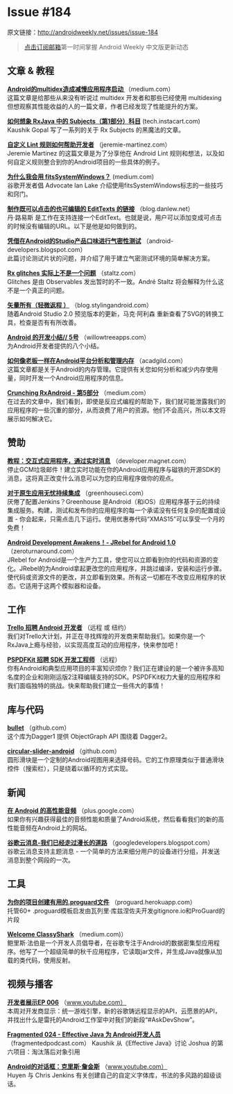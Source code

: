 # Issue #184
>
原文链接：<http://androidweekly.net/issues/issue-184>

> [点击订阅邮箱](http://tinyletter.com/androidweeklycn)第一时间掌握 Android Weekly 中文版更新动态

## 文章 & 教程

**[Android的multidex造成减慢应用程序启动 ](https://medium.com/groupon-eng/android-s-multidex-slows-down-app-startup-d9f10b46770f#.lw95ymiis)**
（medium.com）  
这篇文章是给那些从来没有听说过 multidex 开发者和那些已经使用 multidexing 但想观察其性能收益的人的一篇文章，作者已经发现了性能提升的方案。

**[如何想象 RxJava 中的 Subjects（第1部分）科目](https://tech.instacart.com/how-to-think-about-subjects-part-1/)**
 (tech.instacart.com)  
Kaushik Gopal 写了一系列的关于 Rx Subjects 的黑魔法的文章。

**[自定义 Lint 规则如何帮助开发者](http://jeremie-martinez.com/2015/12/15/custom-lint-rules/)**
（jeremie-martinez.com）  
Jeremie Martinez 的这篇文章是为了分享他在 Android Lint 规则和想法，以及如何自定义规则整合到你的Andr​​oid项目的一些具体的例子。


**[	为什么我会用 fitsSystemWindows？](https://medium.com/google-developers/why-would-i-want-to-fitssystemwindows-4e26d9ce1eec?linkId=19685562#.54otg242w)**
(medium.com)   
谷歌开发者倡 Advocate lan Lake 介绍使用fitsSystemWindows标志的一些技巧和窍门。

**[制作既可以点击的也可编辑的 EditTexts 的链接](http://blog.danlew.net/2015/12/14/making-edittexts-with-links-both-clickable-and-editable/)**
（blog.danlew.net）  
丹·路易斯 是工作在支持连接一个EditText。也就是说，用户可以添加变成可点击的时候没有编辑的URL。以下是他是如何做到的。


**[凭借在Android的Studio产品口味进行气密性测试](http://android-developers.blogspot.com/2015/12/leveraging-product-flavors-in-android.html)**
（android-developers.blogspot.com）  
此篇讨论测试片状的问题，并介绍了用于建立气密测试环境的简单解决方案。

**[Rx glitches 实际上不是一个问题](http://staltz.com/rx-glitches-arent-actually-a-problem.html)**
（staltz.com）  
Glitches 是由 Observables 发出暂时的不一致。André Staltz 将会解释为什么这不是一个真正的问题。

**[矢量所有（轻微返程 ）](https://blog.stylingandroid.com/vectors-for-all-slight-return/)**
（blog.stylingandroid.com）  
随着Android Studio 2.0 预览版本的更新，马克·阿利森 重新查看了SVG的转换工具，检查是否有有所改善。

**[Android 的开发小结// 5号](http://willowtreeapps.com/blog/android-development-tidbits-no-5/)**
（willowtreeapps.com）  
为Android开发者提供的八个小结。

**[如何像老板一样在Android平台分析和管理内存](https://acadgild.com/blog/analyze-manage-android-devices-memory-allocation-through-ddms-mat)**
（acadgild.com）  
这篇文章都是关于Android的内存管理。它提供有关您如何分析和减少内存使用量，同时开发一个Android应用程序的信息。

**[Crunching RxAndroid - 第5部分](https://medium.com/crunching-rxandroid/crunching-rxandroid-part-5-1dd5fba89058#.qeon3z25s)**
（medium.com）  
在过去的文章中，我们看到，即使是反应式编程的帮助下，我们就可能泄露我们的应用程序的一些沉重的部分，从而浪费了用户的资源。他们不会高兴，所以本文将展示如何解决它。


## 赞助
**[教程：交互式应用程序，通过实时消息](http://developer.magnet.com/documentation/)**
（developer.magnet.com）  
停止GCM垃圾邮件！建立实时功能在你的Andr​​oid应用程序与磁铁的开源SDK的消息，这将真正改变什么消息可以为您的应用程序做你的观点。

**[对于原生应用无忧持续集成](http://greenhouseci.com/)**
（greenhouseci.com）  
厌倦了配置Jenkins？Greenhouse 是Android（和iOS）应用程序基于云的持续集成服务。构建，测试和发布你的应用程序的每一个承诺没有任何复杂的配置或设置 - 你会起来，只需点击几下运行。使用优惠券代码“XMAS15”可以享受一个月的免费！

**[Android Development Awakens！- JRebel for Android 1.0](http://zeroturnaround.com/blog/announcing-jrebel-for-android-1-0-android-development-awakens/)**
（zeroturnaround.com）  
JRebel for Android是一个生产力工具，使您可以立即看到你的代码和资源的变化。JRebel的为Android拿起更改您的应用程序，并跳过编译，安装和运行步骤。使代码或资源文件的更改，并立即看到效果。所有这一切都在不改变应用程序的状态。它适用于这两个模拟器和设备。


## 工作
**[Trello 招聘 Android 开发者](https://trello.com/jobs/android-developer)**
（远程 或 纽约）  
我们对Trello大计划，并正在寻找辉煌的开发商来帮助我们。如果你是一个RxJava上瘾与经验，以实现高度互动的应用程序，快来参加吧！

**[PSPDFKit 招聘 SDK 开发工程师](https://pspdfkit.com/jobs/)**
（远程）  
你有Android和典型应用项目的丰富知识烦你？我们正在建设的是一个被许多高知名度的企业和刚刚运版2注释编辑支持的SDK。PSPDFKit权力大量的应用程序和我们面临独特的挑战。快来帮助我们建立一些伟大的事情！

## 库与代码


**[bullet](https://github.com/tbroyer/bullet)**
（github.com）	
这个库为Dagger1 提供 ObjectGraph API 围绕着 Dagger2。
 
**[circular-slider-android](https://github.com/milosmns/circular-slider-android)**
（github.com）	
圆形滑块是一个定制的Andr​​oid视图用来选择号码。它的工作原理类似于普通滑块控件（搜索栏），只是绕着以循环的方式实现。


## 新闻

**[在 Android 的高性能音频](https://plus.google.com/+AndroidDevelopers/posts/bCjGXMTy8gT)**
（plus.google.com）  
如果你有兴趣获得最佳的音频性能和质量了Android系统，然后看看我们的新的高性能音频在Android上的网站。

**[谷歌云消息-我们已经走过漫长的道路](http://googledevelopers.blogspot.com/2015/12/google-cloud-messaging-weve-come-long.html)**
（googledevelopers.blogspot.com）  
谷歌云消息支持主题消息 - 一个简单的方法来细分用户的设备进行分组，并发送消息到整个网段的一次。


## 工具

**[为你的项目创建有用的.proguard文件](https://proguard.herokuapp.com/)**
（proguard.herokuapp.com）  
托管60+ .proguard模板启发由瓦列里·库兹涅佐夫开发gitignore.io和ProGuard的片段

**[Welcome ClassyShark](https://medium.com/@BorisFarber/welcome-classyshark-b632ae8488b4#.uzoays91r)**
（medium.com)）  
鲍里斯·法伯是一个开发人员倡导者，在谷歌专注于Android的数据密集型应用程序。他写了一个超级简单的秋千应用程序，它读取jar文件，并生成Java就像从加载的类代码，使用反射。


## 视频与播客

**[开发者展示EP 006](https://www.youtube.com/watch?v=lOD6SJd9kgQ&feature=youtu.be)** 
（www.youtube.com）	
本周对开发商显示：统一游戏引擎，新的谷歌铸远程显示的API，云愿景的API，并找出什么是雷托的Andr​​oid工作室中对我们的新段“#AskDevShow”。
 
**[Fragmented 024 - Effective Java 为 Android开发人员](http://fragmentedpodcast.com/episodes/24/)** 
（fragmentedpodcast.com）	
Kaushik 从《Effective Java》讨论 Joshua 的第六项目：淘汰落后对象引用

**[Android的对话框：克里斯·詹金斯](https://www.youtube.com/watch?v=WZkZVCWxIXs&feature=youtu.be)**
（www.youtube.com）	
Huyen 与 Chris Jenkins 有关创建自己的自定义字体库，书法的多风路的超级谈话。
 